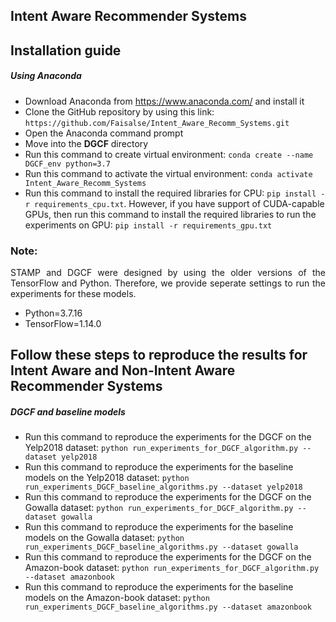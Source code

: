 <!DOCTYPE html>
<html>
<head>

</head>
<body>
<h2>Intent Aware Recommender Systems</h2>

<h2>Installation guide</h2>  

<h5>Using Anaconda</h5>
  <ul>
    <li>Download Anaconda from <a href="https://www.anaconda.com/">https://www.anaconda.com/</a> and install it</li>
    <li>Clone the GitHub repository by using this link: <code>https://github.com/Faisalse/Intent_Aware_Recomm_Systems.git</code></li>
    <li>Open the Anaconda command prompt</li>
    <li>Move into the <b>DGCF</b> directory</li>
    <li>Run this command to create virtual environment: <code>conda create --name DGCF_env python=3.7</code></li>
    <li>Run this command to activate the virtual environment: <code>conda activate Intent_Aware_Recomm_Systems</code></li>
    <li>Run this command to install the required libraries for CPU: <code>pip install -r requirements_cpu.txt</code>. However, if you have support of CUDA-capable GPUs, 
        then run this command to install the required libraries to run the experiments on GPU: <code>pip install -r requirements_gpu.txt</code></li>
  </ul>
</p>
<h3>Note:</h3>
<p align="justify">STAMP and DGCF were designed by using the older versions of the TensorFlow  and Python. Therefore, we provide seperate settings to run the experiments for these models.</p>
<ul>
<li>Python=3.7.16</li>
<li>TensorFlow=1.14.0</li>
</ul>


<h2>Follow these steps to reproduce the results for Intent Aware and Non-Intent Aware Recommender Systems</h2>


<h5>DGCF and baseline models</h5>
<ul>

<li>Run this command to reproduce the experiments for the DGCF on the Yelp2018 dataset: <code>python run_experiments_for_DGCF_algorithm.py --dataset yelp2018</code>  </li>

<li>Run this command to reproduce the experiments for the baseline models on the Yelp2018 dataset: <code>python run_experiments_DGCF_baseline_algorithms.py --dataset yelp2018</code>  </li>

<li>Run this command to reproduce the experiments for the DGCF on the Gowalla dataset: <code>python run_experiments_for_DGCF_algorithm.py --dataset gowalla</code>  </li>

<li>Run this command to reproduce the experiments for the baseline models on the Gowalla dataset: <code>python run_experiments_DGCF_baseline_algorithms.py --dataset gowalla</code>  </li>

<li>Run this command to reproduce the experiments for the DGCF on the Amazon-book dataset: <code>python run_experiments_for_DGCF_algorithm.py --dataset amazonbook</code>  </li>

<li>Run this command to reproduce the experiments for the baseline models on the Amazon-book dataset: <code>python run_experiments_DGCF_baseline_algorithms.py --dataset amazonbook</code>  </li>




</body>
</html>  

